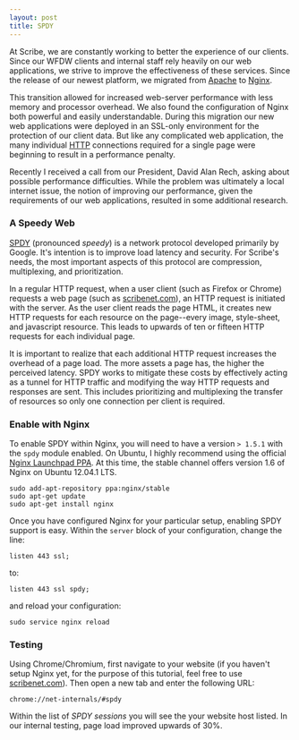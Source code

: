 ```yaml
---
layout: post
title: SPDY
---
```


At Scribe, we are constantly working to better the experience of our clients. Since our WFDW clients and internal staff rely heavily on our web applications, we strive to improve the effectiveness of these services. Since the release of our newest platform, we migrated from [Apache](http://en.wikipedia.org/wiki/Apache_HTTP_Server) to [Nginx](http://en.wikipedia.org/wiki/Nginx). 

This transition allowed for increased web-server performance with less memory and processor overhead. We also found the configuration of Nginx both powerful and easily understandable. During this migration our new web applications were deployed in an SSL-only environment for the protection of our client data. But like any complicated web application, the many individual [HTTP](http://en.wikipedia.org/wiki/HTTP) connections required for a single page were beginning to result in a performance penalty.

Recently I received a call from our President, David Alan Rech, asking about possible performance difficulties. While the problem was ultimately a local internet issue, the notion of improving our performance, given the requirements of our web applications, resulted in some additional research. 

### A Speedy Web

[SPDY](http://en.wikipedia.org/wiki/SPDY) (pronounced *speedy*) is a network protocol developed primarily by Google. It's intention is to improve load latency and security. For Scribe's needs, the most important aspects of this protocol are compression, multiplexing, and prioritization. 

In a regular HTTP request, when a user client (such as Firefox or Chrome) requests a web page (such as [scribenet.com](https://scribenet.com/)), an HTTP request is initiated with the server. As the user client reads the page HTML, it creates new HTTP requests for each resource on the page--every image, style-sheet, and javascript resource. This leads to upwards of ten or fifteen HTTP requests for each individual page. 

It is important to realize that each additional HTTP request increases the overhead of a page load. The more assets a page has, the higher the perceived latency. SPDY works to mitigate these costs by effectively acting as a tunnel for HTTP traffic and modifying the way HTTP requests and responses are sent. This includes prioritizing and multiplexing the transfer of resources so only one connection per client is required.

### Enable with Nginx

To enable SPDY within Nginx, you will need to have a version `> 1.5.1` with the `spdy` module enabled. On Ubuntu, I highly recommend using the official [Nginx Launchpad PPA](https://launchpad.net/~nginx/+archive/stable). At this time, the stable channel offers version 1.6 of Nginx on Ubuntu 12.04.1 LTS.

```
sudo add-apt-repository ppa:nginx/stable
sudo apt-get update
sudo apt-get install nginx
```

Once you have configured Nginx for your particular setup, enabling SPDY support is easy. Within the `server` block of your configuration, change the line:

```
listen 443 ssl;
```

to:

```
listen 443 ssl spdy;
```

and reload your configuration:

```
sudo service nginx reload
```

### Testing

Using Chrome/Chromium, first navigate to your website (if you haven't setup Nginx yet, for the purpose of this tutorial, feel free to use [scribenet.com](https://scribenet.com/)). Then open a new tab and enter the following URL:

```
chrome://net-internals/#spdy
```

Within the list of *SPDY sessions* you will see the your website host listed. In our internal testing, page load improved upwards of 30%. 